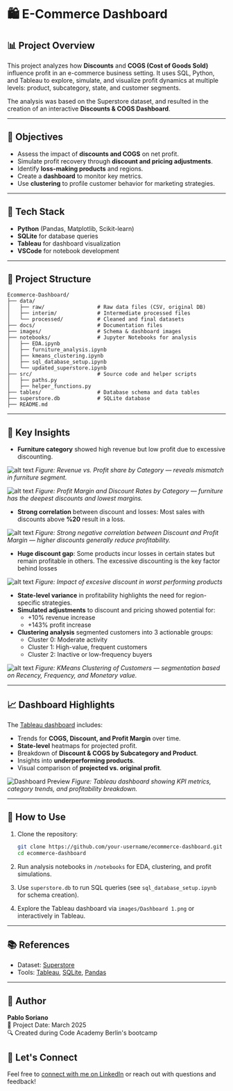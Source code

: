 # 🛍️ E-Commerce Dashboard

## 📊 Project Overview

This project analyzes how **Discounts** and **COGS (Cost of Goods Sold)** influence profit in an e-commerce business setting. It uses SQL, Python, and Tableau to explore, simulate, and visualize profit dynamics at multiple levels: product, subcategory, state, and customer segments.

The analysis was based on the Superstore dataset, and resulted in the creation of an interactive **Discounts & COGS Dashboard**.

---

## 🎯 Objectives

- Assess the impact of **discounts and COGS** on net profit.
- Simulate profit recovery through **discount and pricing adjustments**.
- Identify **loss-making products** and regions.
- Create a **dashboard** to monitor key metrics.
- Use **clustering** to profile customer behavior for marketing strategies.

---

## 🧰 Tech Stack

- **Python** (Pandas, Matplotlib, Scikit-learn)
- **SQLite** for database queries
- **Tableau** for dashboard visualization
- **VSCode** for notebook development

---

## 📁 Project Structure

```
Ecommerce-Dashboard/
├── data/
│   ├── raw/                 # Raw data files (CSV, original DB)
│   ├── interim/             # Intermediate processed files
│   └── processed/           # Cleaned and final datasets
├── docs/                    # Documentation files
├── images/                  # Schema & dashboard images
├── notebooks/               # Jupyter Notebooks for analysis
│   ├── EDA.ipynb
│   ├── furniture_analysis.ipynb
│   ├── kmeans_clustering.ipynb
│   ├── sql_database_setup.ipynb
│   └── updated_superstore.ipynb
├── src/                     # Source code and helper scripts
│   ├── paths.py
│   ├── helper_functions.py
├── tables/                  # Database schema and data tables
├── superstore.db            # SQLite database
├── README.md
```

---

## 🔎 Key Insights

- **Furniture category** showed high revenue but low profit due to excessive discounting.

![alt text](images/revenue&profit_category.png)
*Figure: Revenue vs. Profit share by Category — reveals mismatch in furniture segment.*

![alt text](images/pm&discount_category.png)
*Figure: Profit Margin and Discount Rates by Category — furniture has the deepest discounts and lowest margins.*

- **Strong correlation** between discount and losses: Most sales with discounts above **%20** result in a loss.

![alt text](images/correlation_discount_profit_margin.png)
*Figure: Strong negative correlation between Discount and Profit Margin — higher discounts generally reduce profitability.*

- **Huge discount gap**: Some products incur losses in certain states but remain profitable in others. The excessive discounting is the key factor behind losses

![alt text](images/loss_making_products.png)
*Figure: Impact of excesive discount in worst performing products*

- **State-level variance** in profitability highlights the need for region-specific strategies.
- **Simulated adjustments** to discount and pricing showed potential for:
  - +10% revenue increase
  - +143% profit increase   
- **Clustering analysis** segmented customers into 3 actionable groups:
  - Cluster 0: Moderate activity
  - Cluster 1: High-value, frequent customers
  - Cluster 2: Inactive or low-frequency buyers

![alt text](images/kmeans_clustering.png)
*Figure: KMeans Clustering of Customers — segmentation based on Recency, Frequency, and Monetary value.*

---

## 📈 Dashboard Highlights

The [Tableau dashboard](https://public.tableau.com/app/profile/pablo.soriano/viz/E-commerceproject_17412746070040/Dashboard1) includes:

- Trends for **COGS, Discount, and Profit Margin** over time.
- **State-level** heatmaps for projected profit.
- Breakdown of **Discount & COGS by Subcategory and Product**.
- Insights into **underperforming products**.
- Visual comparison of **projected vs. original profit**.

![Dashboard Preview](images/dashboard.png)
*Figure: Tableau dashboard showing KPI metrics, category trends, and profitability breakdown.*

---

## 🚀 How to Use

1. Clone the repository:
   ```bash
   git clone https://github.com/your-username/ecommerce-dashboard.git
   cd ecommerce-dashboard
   ```

2. Run analysis notebooks in `/notebooks` for EDA, clustering, and profit simulations.

3. Use `superstore.db` to run SQL queries (see `sql_database_setup.ipynb` for schema creation).

4. Explore the Tableau dashboard via `images/Dashboard 1.png` or interactively in Tableau.

---

## 📚 References

- Dataset: [Superstore](https://drive.google.com/file/d/1j3BVqD5_KDfvXdljnZ7beV-G-FVS8df5/view)
- Tools: [Tableau](https://www.tableau.com/), [SQLite](https://www.sqlite.org/index.html), [Pandas](https://pandas.pydata.org/)

---

## 🙋 Author

**Pablo Soriano**  
📅 Project Date: March 2025  
🔍 Created during Code Academy Berlin's bootcamp

## 🤝 Let's Connect

Feel free to [connect with me on LinkedIn](https://www.linkedin.com/in/pabs-soriano) or reach out with questions and feedback!
